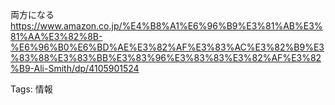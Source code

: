 
両方になる
https://www.amazon.co.jp/%E4%B8%A1%E6%96%B9%E3%81%AB%E3%81%AA%E3%82%8B-%E6%96%B0%E6%BD%AE%E3%82%AF%E3%83%AC%E3%82%B9%E3%83%88%E3%83%BB%E3%83%96%E3%83%83%E3%82%AF%E3%82%B9-Ali-Smith/dp/4105901524


Tags:
  情報